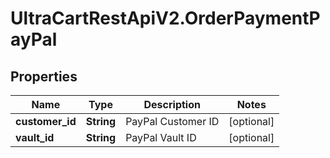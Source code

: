 # UltraCartRestApiV2.OrderPaymentPayPal

## Properties

Name | Type | Description | Notes
------------ | ------------- | ------------- | -------------
**customer_id** | **String** | PayPal Customer ID | [optional] 
**vault_id** | **String** | PayPal Vault ID | [optional] 


